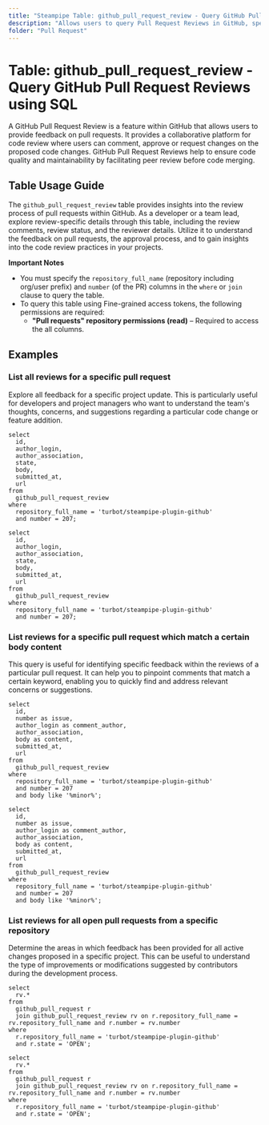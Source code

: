 ```yaml
---
title: "Steampipe Table: github_pull_request_review - Query GitHub Pull Request Reviews using SQL"
description: "Allows users to query Pull Request Reviews in GitHub, specifically the review comments, review status, and the reviewer details, providing insights into the review process of pull requests."
folder: "Pull Request"
---
```


# Table: github_pull_request_review - Query GitHub Pull Request Reviews using SQL

A GitHub Pull Request Review is a feature within GitHub that allows users to provide feedback on pull requests. It provides a collaborative platform for code review where users can comment, approve or request changes on the proposed code changes. GitHub Pull Request Reviews help to ensure code quality and maintainability by facilitating peer review before code merging.

## Table Usage Guide

The `github_pull_request_review` table provides insights into the review process of pull requests within GitHub. As a developer or a team lead, explore review-specific details through this table, including the review comments, review status, and the reviewer details. Utilize it to understand the feedback on pull requests, the approval process, and to gain insights into the code review practices in your projects.

**Important Notes**
- You must specify the `repository_full_name` (repository including org/user prefix) and `number` (of the PR) columns in the `where` or `join` clause to query the table.
- To query this table using Fine-grained access tokens, the following permissions are required:
  - **"Pull requests" repository permissions (read)** – Required to access the all columns.

## Examples

### List all reviews for a specific pull request
Explore all feedback for a specific project update. This is particularly useful for developers and project managers who want to understand the team's thoughts, concerns, and suggestions regarding a particular code change or feature addition.

```sql+postgres
select
  id,
  author_login,
  author_association,
  state,
  body,
  submitted_at,
  url
from
  github_pull_request_review
where
  repository_full_name = 'turbot/steampipe-plugin-github'
  and number = 207;
```

```sql+sqlite
select
  id,
  author_login,
  author_association,
  state,
  body,
  submitted_at,
  url
from
  github_pull_request_review
where
  repository_full_name = 'turbot/steampipe-plugin-github'
  and number = 207;
```

### List reviews for a specific pull request which match a certain body content
This query is useful for identifying specific feedback within the reviews of a particular pull request. It can help you to pinpoint comments that match a certain keyword, enabling you to quickly find and address relevant concerns or suggestions.

```sql+postgres
select
  id,
  number as issue,
  author_login as comment_author,
  author_association,
  body as content,
  submitted_at,
  url
from
  github_pull_request_review
where
  repository_full_name = 'turbot/steampipe-plugin-github'
  and number = 207
  and body like '%minor%';
```

```sql+sqlite
select
  id,
  number as issue,
  author_login as comment_author,
  author_association,
  body as content,
  submitted_at,
  url
from
  github_pull_request_review
where
  repository_full_name = 'turbot/steampipe-plugin-github'
  and number = 207
  and body like '%minor%';
```

### List reviews for all open pull requests from a specific repository
Determine the areas in which feedback has been provided for all active changes proposed in a specific project. This can be useful to understand the type of improvements or modifications suggested by contributors during the development process.

```sql+postgres
select
  rv.*
from
  github_pull_request r
  join github_pull_request_review rv on r.repository_full_name = rv.repository_full_name and r.number = rv.number
where
  r.repository_full_name = 'turbot/steampipe-plugin-github'
  and r.state = 'OPEN';
```

```sql+sqlite
select
  rv.*
from
  github_pull_request r
  join github_pull_request_review rv on r.repository_full_name = rv.repository_full_name and r.number = rv.number
where
  r.repository_full_name = 'turbot/steampipe-plugin-github'
  and r.state = 'OPEN';
```